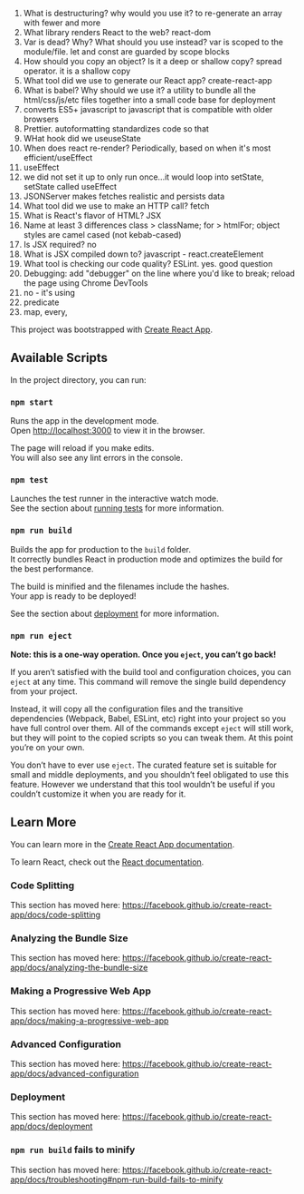 1. What is destructuring? why would you use it?
   to re-generate an array with fewer and more
2. What library renders React to the web?
   react-dom
3. Var is dead? Why? What should you use instead?
   var is scoped to the module/file. let and const are guarded by scope blocks
4. How should you copy an object? Is it a deep or shallow copy?
   spread operator. it is a shallow copy
5. What tool did we use to generate our React app?
   create-react-app
6. What is babel? Why should we use it?
   a utility to bundle all the html/css/js/etc files together into a small code base for deployment
7. converts ES5+ javascript to javascript that is compatible with older browsers
8. Prettier. autoformatting standardizes code so that
9. WHat hook did we useuseState
10. When does react re-render?
    Periodically, based on when it's most efficient/useEffect
11. useEffect
12. we did not set it up to only run once...it would loop into setState, setState called useEffect
13. JSONServer
    makes fetches realistic and persists data
14. What tool did we use to make an HTTP call?
    fetch
15. What is React's flavor of HTML?
    JSX
16. Name at least 3 differences class > className; for > htmlFor; object styles are camel cased (not kebab-cased)
17. Is JSX required?
    no
18. What is JSX compiled down to?
    javascript - react.createElement
19. What tool is checking our code quality?
    ESLint. yes. good question
20. Debugging:
    add "debugger" on the line where you'd like to break; reload the page using Chrome DevTools
21. no - it's using
22. predicate
23. map, every,

This project was bootstrapped with [Create React App](https://github.com/facebook/create-react-app).

## Available Scripts

In the project directory, you can run:

### `npm start`

Runs the app in the development mode.<br />
Open [http://localhost:3000](http://localhost:3000) to view it in the browser.

The page will reload if you make edits.<br />
You will also see any lint errors in the console.

### `npm test`

Launches the test runner in the interactive watch mode.<br />
See the section about [running tests](https://facebook.github.io/create-react-app/docs/running-tests) for more information.

### `npm run build`

Builds the app for production to the `build` folder.<br />
It correctly bundles React in production mode and optimizes the build for the best performance.

The build is minified and the filenames include the hashes.<br />
Your app is ready to be deployed!

See the section about [deployment](https://facebook.github.io/create-react-app/docs/deployment) for more information.

### `npm run eject`

**Note: this is a one-way operation. Once you `eject`, you can’t go back!**

If you aren’t satisfied with the build tool and configuration choices, you can `eject` at any time. This command will remove the single build dependency from your project.

Instead, it will copy all the configuration files and the transitive dependencies (Webpack, Babel, ESLint, etc) right into your project so you have full control over them. All of the commands except `eject` will still work, but they will point to the copied scripts so you can tweak them. At this point you’re on your own.

You don’t have to ever use `eject`. The curated feature set is suitable for small and middle deployments, and you shouldn’t feel obligated to use this feature. However we understand that this tool wouldn’t be useful if you couldn’t customize it when you are ready for it.

## Learn More

You can learn more in the [Create React App documentation](https://facebook.github.io/create-react-app/docs/getting-started).

To learn React, check out the [React documentation](https://reactjs.org/).

### Code Splitting

This section has moved here: https://facebook.github.io/create-react-app/docs/code-splitting

### Analyzing the Bundle Size

This section has moved here: https://facebook.github.io/create-react-app/docs/analyzing-the-bundle-size

### Making a Progressive Web App

This section has moved here: https://facebook.github.io/create-react-app/docs/making-a-progressive-web-app

### Advanced Configuration

This section has moved here: https://facebook.github.io/create-react-app/docs/advanced-configuration

### Deployment

This section has moved here: https://facebook.github.io/create-react-app/docs/deployment

### `npm run build` fails to minify

This section has moved here: https://facebook.github.io/create-react-app/docs/troubleshooting#npm-run-build-fails-to-minify

